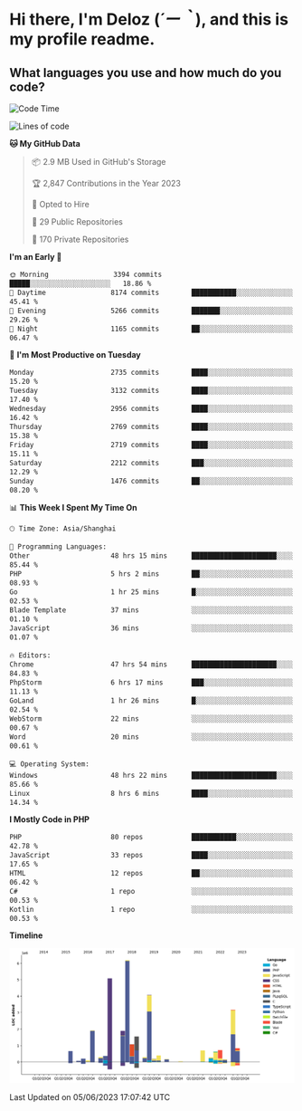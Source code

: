 # **Hi there, I'm Deloz (*´ー｀*), and this is my profile readme.**

## **What languages you use and how much do you code?**

<!--START_SECTION:waka-->
![Code Time](http://img.shields.io/badge/Code%20Time-1%2C621%20hrs%2046%20mins-blue)

![Lines of code](https://img.shields.io/badge/From%20Hello%20World%20I%27ve%20Written-30.9%20million%20lines%20of%20code-blue)

**🐱 My GitHub Data** 

> 📦 2.9 MB Used in GitHub's Storage 
 > 
> 🏆 2,847 Contributions in the Year 2023
 > 
> 💼 Opted to Hire
 > 
> 📜 29 Public Repositories 
 > 
> 🔑 170 Private Repositories 
 > 
**I'm an Early 🐤** 

```text
🌞 Morning                3394 commits        █████░░░░░░░░░░░░░░░░░░░░   18.86 % 
🌆 Daytime                8174 commits        ███████████░░░░░░░░░░░░░░   45.41 % 
🌃 Evening                5266 commits        ███████░░░░░░░░░░░░░░░░░░   29.26 % 
🌙 Night                  1165 commits        ██░░░░░░░░░░░░░░░░░░░░░░░   06.47 % 
```
📅 **I'm Most Productive on Tuesday** 

```text
Monday                   2735 commits        ████░░░░░░░░░░░░░░░░░░░░░   15.20 % 
Tuesday                  3132 commits        ████░░░░░░░░░░░░░░░░░░░░░   17.40 % 
Wednesday                2956 commits        ████░░░░░░░░░░░░░░░░░░░░░   16.42 % 
Thursday                 2769 commits        ████░░░░░░░░░░░░░░░░░░░░░   15.38 % 
Friday                   2719 commits        ████░░░░░░░░░░░░░░░░░░░░░   15.11 % 
Saturday                 2212 commits        ███░░░░░░░░░░░░░░░░░░░░░░   12.29 % 
Sunday                   1476 commits        ██░░░░░░░░░░░░░░░░░░░░░░░   08.20 % 
```


📊 **This Week I Spent My Time On** 

```text
🕑︎ Time Zone: Asia/Shanghai

💬 Programming Languages: 
Other                    48 hrs 15 mins      █████████████████████░░░░   85.44 % 
PHP                      5 hrs 2 mins        ██░░░░░░░░░░░░░░░░░░░░░░░   08.93 % 
Go                       1 hr 25 mins        █░░░░░░░░░░░░░░░░░░░░░░░░   02.53 % 
Blade Template           37 mins             ░░░░░░░░░░░░░░░░░░░░░░░░░   01.10 % 
JavaScript               36 mins             ░░░░░░░░░░░░░░░░░░░░░░░░░   01.07 % 

🔥 Editors: 
Chrome                   47 hrs 54 mins      █████████████████████░░░░   84.83 % 
PhpStorm                 6 hrs 17 mins       ███░░░░░░░░░░░░░░░░░░░░░░   11.13 % 
GoLand                   1 hr 26 mins        █░░░░░░░░░░░░░░░░░░░░░░░░   02.54 % 
WebStorm                 22 mins             ░░░░░░░░░░░░░░░░░░░░░░░░░   00.67 % 
Word                     20 mins             ░░░░░░░░░░░░░░░░░░░░░░░░░   00.61 % 

💻 Operating System: 
Windows                  48 hrs 22 mins      █████████████████████░░░░   85.66 % 
Linux                    8 hrs 6 mins        ████░░░░░░░░░░░░░░░░░░░░░   14.34 % 
```

**I Mostly Code in PHP** 

```text
PHP                      80 repos            ███████████░░░░░░░░░░░░░░   42.78 % 
JavaScript               33 repos            ████░░░░░░░░░░░░░░░░░░░░░   17.65 % 
HTML                     12 repos            ██░░░░░░░░░░░░░░░░░░░░░░░   06.42 % 
C#                       1 repo              ░░░░░░░░░░░░░░░░░░░░░░░░░   00.53 % 
Kotlin                   1 repo              ░░░░░░░░░░░░░░░░░░░░░░░░░   00.53 % 
```



**Timeline**

![Lines of Code chart](https://raw.githubusercontent.com/deloz/deloz/main/assets/bar_graph.png)


 Last Updated on 05/06/2023 17:07:42 UTC
<!--END_SECTION:waka-->
